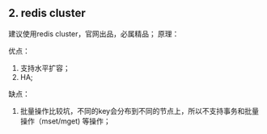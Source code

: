 ## 2. redis cluster
建议使用redis cluster，官网出品，必属精品；
原理：

优点：
1. 支持水平扩容；
2. HA;

缺点：
1. 批量操作比较坑，不同的key会分布到不同的节点上，所以不支持事务和批量操作（mset/mget) 等操作；

